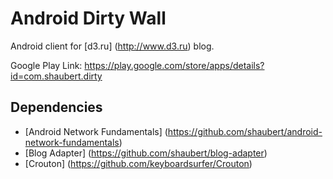 Android Dirty Wall
==================

Android client for [d3.ru] (http://www.d3.ru) blog. 

Google Play Link: https://play.google.com/store/apps/details?id=com.shaubert.dirty

Dependencies
------------

* [Android Network Fundamentals] (https://github.com/shaubert/android-network-fundamentals)
* [Blog Adapter] (https://github.com/shaubert/blog-adapter)
* [Crouton] (https://github.com/keyboardsurfer/Crouton)